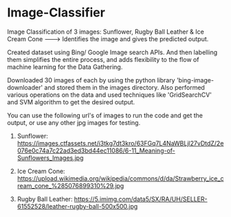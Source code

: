 # Image-Classifier

Image Classification of 3 images: Sunflower, Rugby Ball Leather & Ice Cream Cone --->
Identifies the image and gives the predicted output.

Created dataset using Bing/ Google Image search APIs.
And then labelling them simplifies the entire process, and adds flexibility to the flow of machine learning for the Data Gathering.

Downloaded 30 images of each by using the python library 'bing-image-downloader' and stored them in the images directory.
Also performed various operations on the data and used techniques like 'GridSearchCV' and SVM algorithm to get the desired output.

You can use the following url's of images to run the code and get the output, or use any other jpg images for testing.

1. Sunflower: https://images.ctfassets.net/i3tkg7dt3kro/63FGq7L4NaWBLjl27vDtdZ/2e076e0c74a7c22ad3ed3bd44ec11086/6-11_Meaning-of-Sunflowers_Images.jpg

2. Ice Cream Cone: https://upload.wikimedia.org/wikipedia/commons/d/da/Strawberry_ice_cream_cone_%285076899310%29.jpg

3. Rugby Ball Leather: https://5.imimg.com/data5/SX/RA/UH/SELLER-61552528/leather-rugby-ball-500x500.jpg
